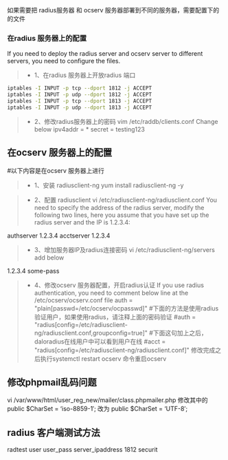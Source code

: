 如果需要把 radius服务器 和 ocserv 服务器部署到不同的服务器，需要配置下的的文件

### 在radius 服务器上的配置 ###
If you need to deploy the radius server and ocserv server to different servers, you need to configure the files.
> * 1、在radius 服务器上开放radius 端口
```sh 
iptables -I INPUT -p tcp --dport 1812 -j ACCEPT
iptables -I INPUT -p udp --dport 1812 -j ACCEPT
iptables -I INPUT -p tcp --dport 1813 -j ACCEPT
iptables -I INPUT -p udp --dport 1813 -j ACCEPT
```
> * 2、修改radius服务器上的密码
vim /etc/raddb/clients.conf
Change below
ipv4addr = *
secret = testing123

## 在ocserv 服务器上的配置
#以下内容是在ocserv 服务器上进行
> * 1、安装 radiusclient-ng
yum install radiusclient-ng -y

> * 2、配置 radiusclient
vi /etc/radiusclient-ng/radiusclient.conf
You need to specify the address of the radius server, modify the following two lines, here you assume that you have set up the radius server and the IP is 1.2.3.4:

authserver 1.2.3.4
acctserver 1.2.3.4

> * 3、增加服务器IP及radius连接密码
vi /etc/radiusclient-ng/servers
add below

1.2.3.4        some-pass

> * 4、修改ocserv 服务器配置，开启radius认证
If you use radius authentication, you need to comment below line at the /etc/ocserv/ocserv.conf file
auth = "plain[passwd=/etc/ocserv/ocpasswd]"
 #下面的方法是使用radius验证用户，如果使用radius，请注释上面的密码验证
#auth = "radius[config=/etc/radiusclient-ng/radiusclient.conf,groupconfig=true]"
#下面这句加上之后，daloradius在线用户中可以看到用户在线
#acct = "radius[config=/etc/radiusclient-ng/radiusclient.conf]"
修改完成之后执行systemctl restart ocserv 命令重启ocserv

## 修改phpmail乱码问题 ##
vi /var/www/html/user_reg_new/mailer/class.phpmailer.php
修改其中的public $CharSet = ‘iso-8859-1′; 改为 public $CharSet = ‘UTF-8′;

## radius 客户端测试方法 ##
radtest user user_pass server_ipaddress 1812 securit

